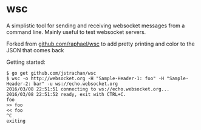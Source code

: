 # wsc

A simplistic tool for sending and receiving websocket messages from a command line.
Mainly useful to test websocket servers.

Forked from [github.com/raphael/wsc](https://github.com/raphael/wsc) to add pretty printing and color to the JSON that comes back

Getting started:
```
$ go get github.com/jstrachan/wsc
$ wsc -o http://websocket.org -H "Sample-Header-1: foo" -H "Sample-Header-2: bar" -u ws://echo.websocket.org
2016/03/08 22:51:51 connecting to ws://echo.websocket.org...
2016/03/08 22:51:52 ready, exit with CTRL+C.
foo 
>> foo
<< foo
^C
exiting
```
